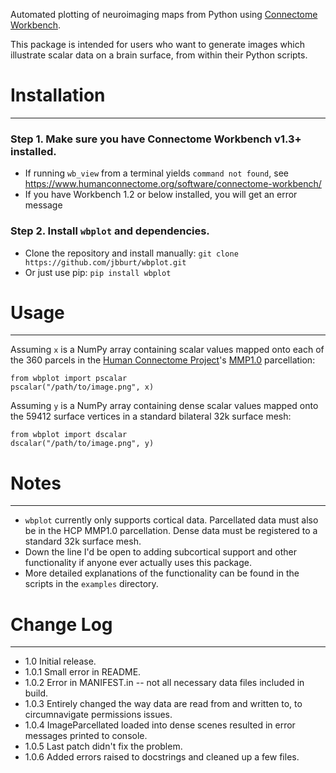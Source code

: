 Automated plotting of neuroimaging maps from Python using [Connectome Workbench](https://www.humanconnectome.org/software/connectome-workbench).

This package is intended for users who want to generate images
which illustrate scalar data on a brain surface, from within their Python scripts. 

Installation
============
---

### Step 1. Make sure you have Connectome Workbench v1.3+ installed.
* If running `wb_view` from a terminal yields `command not found`, see  <https://www.humanconnectome.org/software/connectome-workbench/>
* If you have Workbench 1.2 or below installed, you will get an error message

### Step 2. Install `wbplot` and dependencies.
* Clone the repository and install manually: `git clone https://github.com/jbburt/wbplot.git`
* Or just use pip: `pip install wbplot`

Usage
=====
---
Assuming `x` is a NumPy array containing scalar values mapped onto each of the
360 parcels in the [Human Connectome Project](http://www.humanconnectomeproject.org/)'s [MMP1.0](https://www.nature.com/articles/nature18933) parcellation:
```
from wbplot import pscalar
pscalar("/path/to/image.png", x)
```

Assuming `y` is a NumPy array containing dense scalar values mapped onto the 59412
surface vertices in a standard bilateral 32k surface mesh:
```
from wbplot import dscalar
dscalar("/path/to/image.png", y)
```

Notes
=====
---
- `wbplot` currently only supports cortical data. Parcellated data must also be in the
HCP MMP1.0 parcellation. Dense data must be
registered to a standard 32k surface mesh. 
- Down the line I'd be open to adding subcortical
support and other functionality if anyone ever actually uses this package.
- More detailed explanations of the functionality can be found in the scripts in the `examples` directory. 


Change Log
==========
---

* 1.0 Initial release.
* 1.0.1 Small error in README.
* 1.0.2 Error in MANIFEST.in -- not all necessary data files included in build.
* 1.0.3 Entirely changed the way data are read from and written to, to circumnavigate permissions issues. 
* 1.0.4 ImageParcellated loaded into dense scenes resulted in error messages printed to console.
* 1.0.5 Last patch didn't fix the problem.
* 1.0.6 Added errors raised to docstrings and cleaned up a few files.